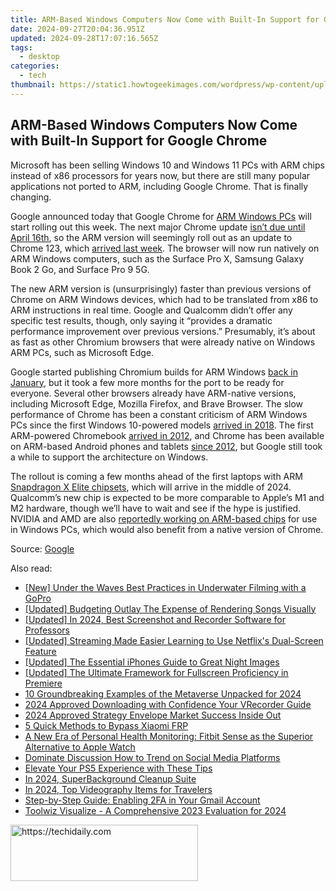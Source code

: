 ```yaml
---
title: ARM-Based Windows Computers Now Come with Built-In Support for Google Chrome
date: 2024-09-27T20:04:36.951Z
updated: 2024-09-28T17:07:16.565Z
tags:
  - desktop
categories:
  - tech
thumbnail: https://static1.howtogeekimages.com/wordpress/wp-content/uploads/2023/07/google-chrome-1-2.jpg
---
```


## ARM-Based Windows Computers Now Come with Built-In Support for Google Chrome

Microsoft has been selling Windows 10 and Windows 11 PCs with ARM chips instead of x86 processors for years now, but there are still many popular applications not ported to ARM, including Google Chrome. That is finally changing.

 Google announced today that Google Chrome for [ARM Windows PCs](https://fox-http.techidaily.com/essential-list-best-microphones-for-4k-ultra-hd/) will start rolling out this week. The next major Chrome update [isn’t due until April 16th](https://chromiumdash.appspot.com/schedule), so the ARM version will seemingly roll out as an update to Chrome 123, which [arrived last week](https://extra-tips.techidaily.com/in-2024-combining-visual-and-auditory-elements-in-the-windows-photos-app/). The browser will now run natively on ARM Windows computers, such as the Surface Pro X, Samsung Galaxy Book 2 Go, and Surface Pro 9 5G.

 The new ARM version is (unsurprisingly) faster than previous versions of Chrome on ARM Windows devices, which had to be translated from x86 to ARM instructions in real time. Google and Qualcomm didn’t offer any specific test results, though, only saying it “provides a dramatic performance improvement over previous versions.” Presumably, it’s about as fast as other Chromium browsers that were already native on Windows ARM PCs, such as Microsoft Edge.

 Google started publishing Chromium builds for ARM Windows [back in January](https://instagram-clips.techidaily.com/updated-2024-approved-achieve-visual-harmony-optimal-sizing-for-instagram-videos/), but it took a few more months for the port to be ready for everyone. Several other browsers already have ARM-native versions, including Microsoft Edge, Mozilla Firefox, and Brave Browser. The slow performance of Chrome has been a constant criticism of ARM Windows PCs since the first Windows 10-powered models [arrived in 2018](https://www.theverge.com/2017/12/5/16734402/windows-10-arm-snapdragon-laptop-hp-asus-lenovo-hands-on). The first ARM-powered Chromebook [arrived in 2012](https://www.theverge.com/2012/10/18/3521492/google-new-samsung-chromebook-249-monday), and Chrome has been available on ARM-based Android phones and tablets [since 2012](https://www.wired.com/2012/02/chrome-android/), but Google still took a while to support the architecture on Windows.

 The rollout is coming a few months ahead of the first laptops with ARM [Snapdragon X Elite chipsets](https://fox-direct.techidaily.com/2024-approved-economical-sky-craftsmen-top-5-budget-friendly-drones/), which will arrive in the middle of 2024\. Qualcomm’s new chip is expected to be more comparable to Apple’s M1 and M2 hardware, though we’ll have to wait and see if the hype is justified. NVIDIA and AMD are also [reportedly working on ARM-based chips](https://www.reuters.com/technology/nvidia-make-arm-based-pc-chips-major-new-challenge-intel-2023-10-23/) for use in Windows PCs, which would also benefit from a native version of Chrome.

 Source: [Google](https://blog.google/products/chrome/download-google-chrome-windows-pc-arm/)

<ins class="adsbygoogle"
     style="display:block"
     data-ad-format="autorelaxed"
     data-ad-client="ca-pub-7571918770474297"
     data-ad-slot="1223367746"></ins>

<ins class="adsbygoogle"
     style="display:block"
     data-ad-client="ca-pub-7571918770474297"
     data-ad-slot="8358498916"
     data-ad-format="auto"
     data-full-width-responsive="true"></ins>

<span class="atpl-alsoreadstyle">Also read:</span>
<div><ul>
<li><a href="https://some-skills.techidaily.com/new-under-the-waves-best-practices-in-underwater-filming-with-a-gopro/"><u>[New] Under the Waves Best Practices in Underwater Filming with a GoPro</u></a></li>
<li><a href="https://extra-hints.techidaily.com/updated-budgeting-outlay-the-expense-of-rendering-songs-visually/"><u>[Updated] Budgeting Outlay The Expense of Rendering Songs Visually</u></a></li>
<li><a href="https://on-screen-recording.techidaily.com/updated-in-2024-best-screenshot-and-recorder-software-for-professors/"><u>[Updated] In 2024, Best Screenshot and Recorder Software for Professors</u></a></li>
<li><a href="https://some-skills.techidaily.com/updated-streaming-made-easier-learning-to-use-netflixs-dual-screen-feature/"><u>[Updated] Streaming Made Easier Learning to Use Netflix's Dual-Screen Feature</u></a></li>
<li><a href="https://some-skills.techidaily.com/updated-the-essential-iphones-guide-to-great-night-images/"><u>[Updated] The Essential iPhones Guide to Great Night Images</u></a></li>
<li><a href="https://some-skills.techidaily.com/updated-the-ultimate-framework-for-fullscreen-proficiency-in-premiere/"><u>[Updated] The Ultimate Framework for Fullscreen Proficiency in Premiere</u></a></li>
<li><a href="https://article-knowledge.techidaily.com/10-groundbreaking-examples-of-the-metaverse-unpacked-for-2024/"><u>10 Groundbreaking Examples of the Metaverse Unpacked for 2024</u></a></li>
<li><a href="https://video-screen-grab.techidaily.com/2024-approved-downloading-with-confidence-your-vrecorder-guide/"><u>2024 Approved Downloading with Confidence Your VRecorder Guide</u></a></li>
<li><a href="https://some-skills.techidaily.com/2024-approved-strategy-envelope-market-success-inside-out/"><u>2024 Approved Strategy Envelope Market Success Inside Out</u></a></li>
<li><a href="https://bypass-frp.techidaily.com/5-quick-methods-to-bypass-xiaomi-frp-by-drfone-android/"><u>5 Quick Methods to Bypass Xiaomi FRP</u></a></li>
<li><a href="https://buynow-reviews.techidaily.com/a-new-era-of-personal-health-monitoring-fitbit-sense-as-the-superior-alternative-to-apple-watch/"><u>A New Era of Personal Health Monitoring: Fitbit Sense as the Superior Alternative to Apple Watch</u></a></li>
<li><a href="https://youtube-blog.techidaily.com/ate-discussion-how-to-trend-on-social-media-platforms/"><u>Dominate Discussion How to Trend on Social Media Platforms</u></a></li>
<li><a href="https://games-able.techidaily.com/elevate-your-ps5-experience-with-these-tips/"><u>Elevate Your PS5 Experience with These Tips</u></a></li>
<li><a href="https://some-skills.techidaily.com/in-2024-superbackground-cleanup-suite/"><u>In 2024, SuperBackground Cleanup Suite</u></a></li>
<li><a href="https://some-skills.techidaily.com/in-2024-top-videography-items-for-travelers/"><u>In 2024, Top Videography Items for Travelers</u></a></li>
<li><a href="https://techno-recovery.techidaily.com/step-by-step-guide-enabling-2fa-in-your-gmail-account/"><u>Step-by-Step Guide: Enabling 2FA in Your Gmail Account</u></a></li>
<li><a href="https://some-skills.techidaily.com/toolwiz-visualize-a-comprehensive-2023-evaluation-for-2024/"><u>Toolwiz Visualize - A Comprehensive 2023 Evaluation for 2024</u></a></li>
</ul></div>

<!-- affiliate ads begin -->
<a href="https://aligracehair.sjv.io/c/5597632/2080328/19272" target="_top" id="2080328">
  <img src="//a.impactradius-go.com/display-ad/19272-2080328" border="0" alt="https://techidaily.com" width="300" height="90"/>
</a>
<img height="0" width="0" src="https://aligracehair.sjv.io/i/5597632/2080328/19272" style="position:absolute;visibility:hidden;" border="0" />
<!-- affiliate ads end -->

